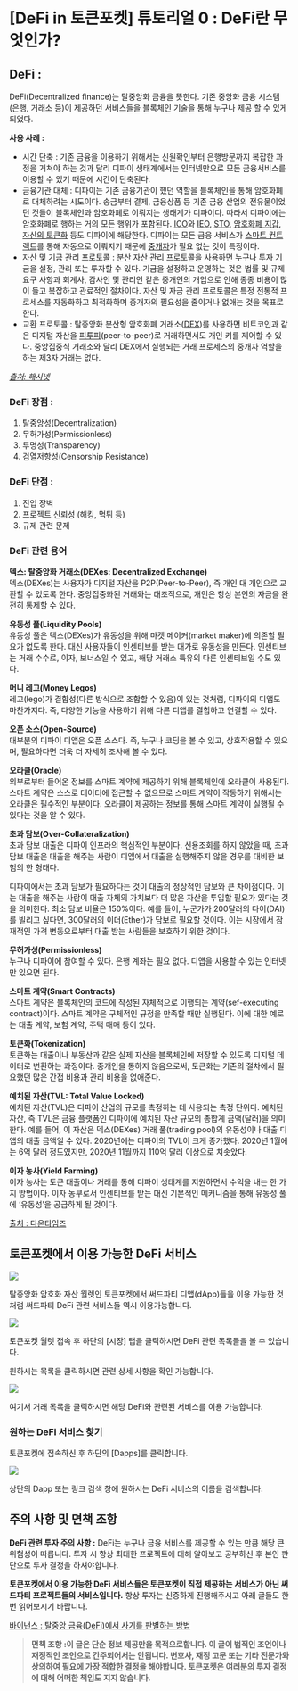 # \[DeFi in 토큰포켓\] 튜토리얼 0 : DeFi란 무엇인가?

## DeFi : <a id="1574"></a>

DeFi\(Decentralized finance\)는 탈중앙화 금융을 뜻한다. 기존 중앙화 금융 시스템\(은행, 거래소 등\)이 제공하던 서비스들을 블록체인 기술을 통해 누구나 제공 할 수 있게 되었다.

**사용 사례 :**

* 시간 단축 : 기존 금융을 이용하기 위해서는 신원확인부터 은행방문까지 복잡한 과정을 거쳐야 하는 것과 달리 디파이 생태계에서는 인터넷만으로 모든 금융서비스를 이용할 수 있기 때문에 시간이 단축된다.
* 금융기관 대체 : 디파이는 기존 금융기관이 했던 역할을 블록체인을 통해 암호화폐로 대체하려는 시도이다. 송금부터 결제, 금융상품 등 기존 금융 산업의 전유물이었던 것들이 블록체인과 암호화폐로 이뤄지는 생태계가 디파이다. 따라서 디파이에는 암호화폐로 행하는 거의 모든 행위가 포함된다. [ICO](http://wiki.hash.kr/index.php/ICO)와 [IEO](http://wiki.hash.kr/index.php/IEO), [STO](http://wiki.hash.kr/index.php/STO), [암호화폐 지갑](http://wiki.hash.kr/index.php/%EC%95%94%ED%98%B8%ED%99%94%ED%8F%90_%EC%A7%80%EA%B0%91), [자산의 토큰화](http://wiki.hash.kr/index.php?title=%EC%9E%90%EC%82%B0%EC%9D%98_%ED%86%A0%ED%81%B0%ED%99%94&action=edit&redlink=1) 등도 디파이에 해당한다. 디파이는 모든 금융 서비스가 [스마트 컨트랙트](http://wiki.hash.kr/index.php/%EC%8A%A4%EB%A7%88%ED%8A%B8_%EC%BB%A8%ED%8A%B8%EB%9E%99%ED%8A%B8)를 통해 자동으로 이뤄지기 때문에 [중개자](http://wiki.hash.kr/index.php?title=%EC%A4%91%EA%B0%9C%EC%9E%90&action=edit&redlink=1)가 필요 없는 것이 특징이다.
* 자산 및 기금 관리 프로토콜 : 분산 자산 관리 프로토콜을 사용하면 누구나 투자 기금을 설정, 관리 또는 투자할 수 있다. 기금을 설정하고 운영하는 것은 법률 및 규제 요구 사항과 회계사, 감사인 및 관리인 같은 중개인의 개입으로 인해 종종 비용이 많이 들고 복잡하고 관료적인 절차이다. 자산 및 자금 관리 프로토콜은 특정 전통적 프로세스를 자동화하고 최적화하며 중개자의 필요성을 줄이거나 없애는 것을 목표로 한다.
* 교환 프로토콜 : 탈중앙화 분산형 암호화폐 거래소\([DEX](http://wiki.hash.kr/index.php/DEX)\)를 사용하면 비트코인과 같은 디지털 자산을 [피투피](http://wiki.hash.kr/index.php/%ED%94%BC%ED%88%AC%ED%94%BC)\(peer-to-peer\)로 거래하면서도 개인 키를 제어할 수 있다. 중앙집중식 거래소와 달리 DEX에서 실행되는 거래 프로세스의 중개자 역할을 하는 제3자 거래는 없다.

[_출처: 해시넷_](http://wiki.hash.kr/index.php/%EB%94%94%ED%8C%8C%EC%9D%B4)

### **DeFi 장점 :** <a id="4cd6"></a>

1. 탈중앙성\(Decentralization\)
2. 무허가성\(Permissionless\)
3. 투명성\(Transparency\)
4. 검열저항성\(Censorship Resistance\)

### **DeFi 단점 :** <a id="97b1"></a>

1. 진입 장벽
2. 프로젝트 신뢰성 \(해킹, 먹튀 등\)
3. 규제 관련 문제

### **DeFi 관련 용어** <a id="3416"></a>

**덱스: 탈중앙화 거래소\(DEXes: Decentralized Exchange\)**  
덱스\(DEXes\)는 사용자가 디지털 자산을 P2P\(Peer-to-Peer\), 즉 개인 대 개인으로 교환할 수 있도록 한다. 중앙집중화된 거래와는 대조적으로, 개인은 항상 본인의 자금을 완전히 통제할 수 있다.

**유동성 풀\(Liquidity Pools\)**  
유동성 풀은 덱스\(DEXes\)가 유동성을 위해 마켓 메이커\(market maker\)에 의존할 필요가 없도록 한다. 대신 사용자들이 인센티브를 받는 대가로 유동성을 만든다. 인센티브는 거래 수수료, 이자, 보너스일 수 있고, 해당 거래소 특유의 다른 인센티브일 수도 있다.

**머니 레고\(Money Legos\)**  
레고\(lego\)가 결합성\(다른 방식으로 조합할 수 있음\)이 있는 것처럼, 디파이의 디앱도 마찬가지다. 즉, 다양한 기능을 사용하기 위해 다른 디앱를 결합하고 연결할 수 있다.

**오픈 소스\(Open-Source\)**  
대부분의 디파이 디앱은 오픈 소스다. 즉, 누구나 코딩을 볼 수 있고, 상호작용할 수 있으며, 필요하다면 더욱 더 자세히 조사해 볼 수 있다.

**오라클\(Oracle\)**  
외부로부터 들어온 정보를 스마트 계약에 제공하기 위해 블록체인에 오라클이 사용된다. 스마트 계약은 스스로 데이터에 접근할 수 없으므로 스마트 계약이 작동하기 위해서는 오라클은 필수적인 부분이다. 오라클이 제공하는 정보를 통해 스마트 계약이 실행될 수 있다는 것을 알 수 있다.

**초과 담보\(Over-Collateralization\)**  
초과 담보 대출은 디파이 인프라의 핵심적인 부분이다. 신용조회를 하지 않았을 때, 초과 담보 대출은 대출을 해주는 사람이 디앱에서 대출을 실행해주지 않을 경우를 대비한 보험의 한 형태다.

디파이에서는 초과 담보가 필요하다는 것이 대출의 정상적인 담보와 큰 차이점이다. 이는 대출을 해주는 사람이 대출 자체의 가치보다 더 많은 자산을 투입할 필요가 있다는 것을 의미한다. 최소 담보 비율은 150%이다. 예를 들어, 누군가가 200달러의 다이\(DAI\)를 빌리고 싶다면, 300달러의 이더\(Ether\)가 담보로 필요할 것이다. 이는 시장에서 잠재적인 가격 변동으로부터 대출 받는 사람들을 보호하기 위한 것이다.

**무허가성\(Permissionless\)**  
누구나 디파이에 참여할 수 있다. 은행 계좌는 필요 없다. 디앱을 사용할 수 있는 인터넷만 있으면 된다.

**스마트 계약\(Smart Contracts\)**  
스마트 계약은 블록체인의 코드에 작성된 자체적으로 이행되는 계약\(sef-executing contract\)이다. 스마트 계약은 구체적인 규정을 만족할 때만 실행된다. 이에 대한 예로는 대출 계약, 보험 계약, 주택 매매 등이 있다.

**토큰화\(Tokenization\)**  
토큰화는 대출이나 부동산과 같은 실제 자산을 블록체인에 저장할 수 있도록 디지털 데이터로 변환하는 과정이다. 중개인을 통하지 않음으로써, 토큰화는 기존의 절차에서 필요했던 많은 간접 비용과 관리 비용을 없애준다.

**예치된 자산\(TVL: Total Value Locked\)**  
예치된 자산\(TVL\)은 디파이 산업의 규모를 측정하는 데 사용되는 측정 단위다. 예치된 자산, 즉 TVL은 금융 플랫폼인 디파이에 예치된 자산 규모의 총합계 금액\(달러\)을 의미한다. 예를 들어, 이 자산은 덱스\(DEXes\) 거래 풀\(trading pool\)의 유동성이나 대출 디앱의 대출 금액일 수 있다. 2020년에는 디파이의 TVL이 크게 증가했다. 2020년 1월에는 6억 달러 정도였지만, 2020년 11월까지 110억 달러 이상으로 치솟았다.

**이자 농사\(Yield Farming\)**  
이자 농사는 토큰 대출이나 거래를 통해 디파이 생태계를 지원하면서 수익을 내는 한 가지 방법이다. 이자 농부로서 인센티브를 받는 대신 기본적인 메커니즘을 통해 유동성 풀에 ‘유동성’을 공급하게 될 것이다.

[출처 : 다온타임즈](http://www.daontimes.com/)

## 토큰포켓에서 이용 가능한 DeFi 서비스 <a id="3015"></a>

![](https://tp-statics.tokenpocket.pro/token/tokenpocket-1618373736049.png)

탈중앙화 암호화 자산 월렛인 토큰포켓에서 써드파티 디앱\(dApp\)들을 이용 가능한 것처럼 써드파티 DeFi 관련 서비스들 역시 이용가능합니다.

![](https://tp-statics.tokenpocket.pro/token/tokenpocket-1618373775416.png)

토큰포켓 월렛 접속 후 하단의 \[시장\] 탭을 클릭하시면 DeFi 관련 목록들을 볼 수 있습니다.

원하시는 목록을 클릭하시면 관련 상세 사항을 확인 가능합니다.

![](https://tp-statics.tokenpocket.pro/token/tokenpocket-1618373806816.png)

여기서 거래 목록을 클릭하시면 해당 DeFi와 관련된 서비스를 이용 가능합니다.

### 원하는 DeFi 서비스 찾기 <a id="82fc"></a>

토큰포켓에 접속하신 후 하단의 \[Dapps\]를 클릭합니다.

![](https://tp-statics.tokenpocket.pro/token/tokenpocket-1618373838017.png)



상단의 Dapp 또는 링크 검색 창에 원하시는 DeFi 서비스의 이름을 검색합니다.

## **주의 사항 및 면책 조항** <a id="892d"></a>

**DeFi 관련 투자 주의 사항 :** DeFi는 누구나 금융 서비스를 제공할 수 있는 만큼 해당 큰 위험성이 따릅니다. 투자 시 항상 최대한 프로젝트에 대해 알아보고 공부하신 후 본인 판단으로 투자 결정을 하셔야합니다.

**토큰포켓에서 이용 가능한 DeFi 서비스들은 토큰포켓이 직접 제공하는 서비스가 아닌 써드파티 프로젝트들의 서비스입니다.** 항상 투자는 신중하게 진행해주시고 아래 글들도 한번 읽어보시기 바랍니다.

[바이낸스 : 탈중앙 금융\(DeFi\)에서 사기를 판별하는 방법](https://academy.binance.com/ko/articles/how-to-spot-scams-in-decentralized-finance-defi)

> **면책 조항 :이 글은 단순 정보 제공만을 목적으로합니다. 이 글이 법적인 조언이나 재정적인 조언으로 간주되어서는 안됩니다. 변호사, 재정 고문 또는 기타 전문가와 상의하여 필요에 가장 적합한 결정을 해야합니다. 토큰포켓은 여러분의 투자 결정에 대해 어떠한 책임도 지지 않습니다.**

